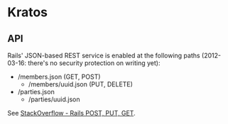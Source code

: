 Kratos
======

API
---

Rails' JSON-based REST service is enabled at the following paths (2012-03-16: there's no security protection on writing yet):

  - /members.json (GET, POST)
    - /members/uuid.json (PUT, DELETE)
  - /parties.json 
    - /parties/uuid.json 

See [StackOverflow - Rails POST, PUT, GET](http://stackoverflow.com/a/778404/36397).
